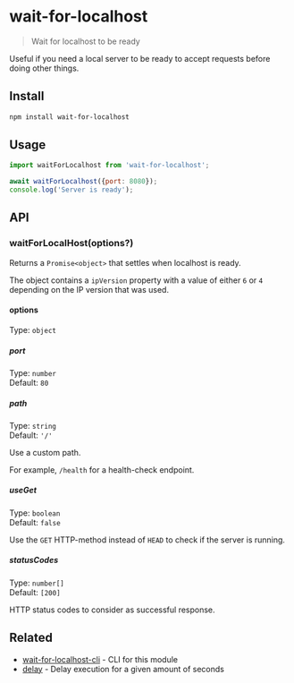# wait-for-localhost

> Wait for localhost to be ready

Useful if you need a local server to be ready to accept requests before doing other things.

## Install

```sh
npm install wait-for-localhost
```

## Usage

```js
import waitForLocalhost from 'wait-for-localhost';

await waitForLocalhost({port: 8080});
console.log('Server is ready');
```

## API

### waitForLocalHost(options?)

Returns a `Promise<object>` that settles when localhost is ready.

The object contains a `ipVersion` property with a value of either `6` or `4` depending on the IP version that was used.

#### options

Type: `object`

##### port

Type: `number`\
Default: `80`

##### path

Type: `string`\
Default: `'/'`

Use a custom path.

For example, `/health` for a health-check endpoint.

##### useGet

Type: `boolean`\
Default: `false`

Use the `GET` HTTP-method instead of `HEAD` to check if the server is running.

##### statusCodes

Type: `number[]`\
Default: `[200]`

HTTP status codes to consider as successful response.

## Related

- [wait-for-localhost-cli](https://github.com/sindresorhus/wait-for-localhost-cli) - CLI for this module
- [delay](https://github.com/sindresorhus/delay) - Delay execution for a given amount of seconds

